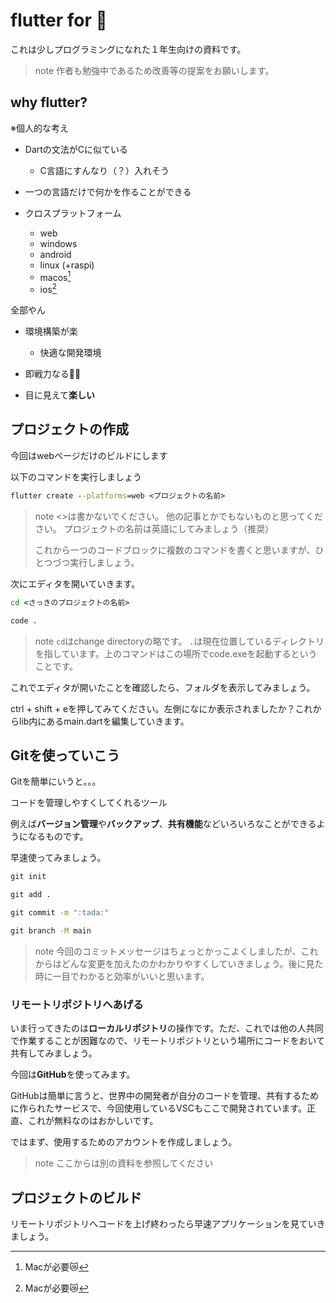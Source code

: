 # flutter for 🥚

これは少しプログラミングになれた１年生向けの資料です。

> note
> 作者も勉強中であるため改善等の提案をお願いします。

## why flutter?

※個人的な考え

- Dartの文法がCに似ている
    - C言語にすんなり（？）入れそう

- 一つの言語だけで何かを作ることができる

- クロスプラットフォーム
    - web
    - windows
    - android
    - linux (+raspi)
    - macos[^1]
    - ios[^1]

全部やん

- 環境構築が楽
    - 快適な開発環境

- 即戦力なる🙇‍♂️

- 目に見えて**楽しい**

## プロジェクトの作成

今回はwebページだけのビルドにします

以下のコマンドを実行しましょう

```cmd
flutter create --platforms=web <プロジェクトの名前>
```
> note
> <>は書かないでください。
> 他の記事とかでもないものと思ってください。
> プロジェクトの名前は英語にしてみましょう（推奨）
>
> これから一つのコードブロックに複数のコマンドを書くと思いますが、ひとつづつ実行しましょう。

次にエディタを開いていきます。

```cmd
cd <さっきのプロジェクトの名前>

code .
```
> note
> `cd`はchange directoryの略です。
> `.`は現在位置しているディレクトリを指しています。上のコマンドはこの場所でcode.exeを起動するということです。

これでエディタが開いたことを確認したら、フォルダを表示してみましょう。

ctrl + shift + eを押してみてください。左側になにか表示されましたか？これからlib内にあるmain.dartを編集していきます。

## Gitを使っていこう

Gitを簡単にいうと。。。

コードを管理しやすくしてくれるツール

例えば**バージョン管理**や**バックアップ**、**共有機能**などいろいろなことができるようになるものです。

早速使ってみましょう。

```cmd
git init

git add .

git commit -m ":tada:"

git branch -M main
```

> note
> 今回のコミットメッセージはちょっとかっこよくしましたが、これからはどんな変更を加えたのかわかりやすくしていきましょう。後に見た時に一目でわかると効率がいいと思います。

### リモートリポジトリへあげる

いま行ってきたのは**ローカルリポジトリ**の操作です。ただ、これでは他の人共同で作業することが困難なので、リモートリポジトリという場所にコードをおいて共有してみましょう。

今回は**GitHub**を使ってみます。

GitHubは簡単に言うと、世界中の開発者が自分のコードを管理、共有するために作られたサービスで、今回使用しているVSCもここで開発されています。正直、これが無料なのはおかしいです。

ではまず、使用するためのアカウントを作成しましょう。

> note
> ここからは別の資料を参照してください

## プロジェクトのビルド

リモートリポジトリへコードを上げ終わったら早速アプリケーションを見ていきましょう。

[^1]:Macが必要😿